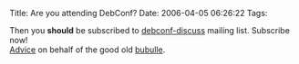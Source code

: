 Title: Are you attending DebConf?
Date: 2006-04-05 06:26:22
Tags: 

Then you <strong>should</strong> be subscribed to <a target="_blank" href="http://lists.debconf.org/mailman/listinfo/debconf-discuss">debconf-discuss</a> mailing list. Subscribe now!<br/><a target="_blank" href="http://lists.debconf.org/lurker/message/20060405.053513.023d70a8.en.html">Advice</a> on behalf of the good old <a target="_blank" href="http://www.perrier.eu.org/">bubulle</a>.
